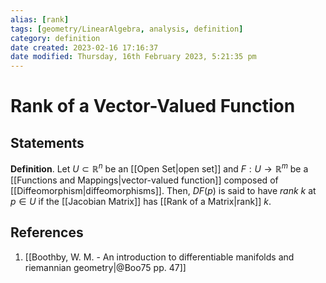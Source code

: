 ```yaml
---
alias: [rank]
tags: [geometry/LinearAlgebra, analysis, definition]
category: definition
date created: 2023-02-16 17:16:37
date modified: Thursday, 16th February 2023, 5:21:35 pm
---
```


# Rank of a Vector-Valued Function

## Statements

**Definition**. Let $U\subset\mathbb{R}^n$ be an [[Open Set|open set]] and $F:U\to\mathbb{R}^m$ be a [[Functions and Mappings|vector-valued function]] composed of [[Diffeomorphism|diffeomorphisms]]. Then, $DF(p)$ is said to have _rank_ $k$ at $p\in U$ if the [[Jacobian Matrix]] has [[Rank of a Matrix|rank]] $k$.

## References

1. [[Boothby, W. M. - An introduction to differentiable manifolds and riemannian geometry|@Boo75 pp. 47]]